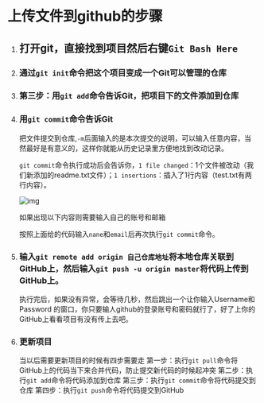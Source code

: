 # 上传文件到github的步骤

1. ## 打开git，直接找到项目然后右键`Git Bash Here`

2. ### 通过`git init`命令把这个项目变成一个Git可以管理的仓库

3. ### 第三步：用`git add`命令告诉Git，把项目下的文件添加到仓库

4. ### 用`git commit`命令告诉Git

   把文件提交到仓库,`-m`后面输入的是本次提交的说明，可以输入任意内容，当然最好是有意义的，这样你就能从历史记录里方便地找到改动记录。

   `git commit`命令执行成功后会告诉你，`1 file changed`：1个文件被改动（我们新添加的readme.txt文件）；`1 insertions`：插入了1行内容（test.txt有两行内容）。

   

   ![img](https://img2018.cnblogs.com/blog/1646268/201907/1646268-20190717160805915-782318854.png)

   如果出现以下内容则需要输入自己的账号和邮箱

   按照上面给的代码输入`nane`和`email`后再次执行`git commit`命令。

   

5. ###   输入`git remote add origin 自己仓库地址`将本地仓库关联到GitHub上，然后输入`git push -u origin master`将代码上传到GitHub上。

   执行完后，如果没有异常，会等待几秒，然后跳出一个让你输入Username和Password 的窗口，你只要输人github的登录账号和密码就行了，好了上你的GitHub上看看项目有没有传上去吧。
   
   

 6. ### 更新项目

    当以后需要更新项目的时候有四步需要走
    第一步：执行`git pull`命令将GitHub上的代码当下来合并代码，防止提交新代码的时候起冲突
    第二步：执行`git add`命令将代码添加到仓库
    第三步：执行`git commit`命令将代码提交到仓库
    第四步：执行`git push`命令将代码提交到GitHub
